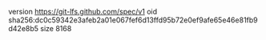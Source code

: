 version https://git-lfs.github.com/spec/v1
oid sha256:dc0c59342e3afeb2a01e067fef6d13ffd95b72e0ef9afe65e46e81fb9d42e8b5
size 8168
